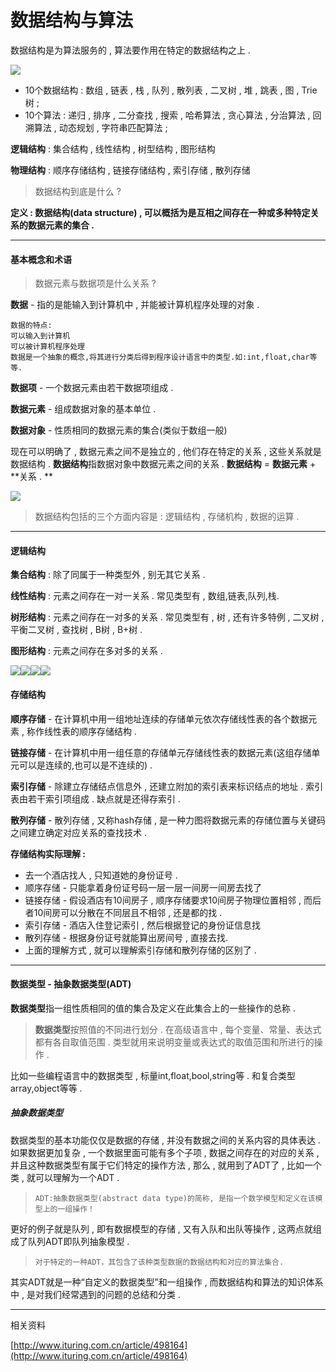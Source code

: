 # 数据结构与算法

数据结构是为算法服务的 , 算法要作用在特定的数据结构之上 . 

![](/assets/shujujiegouhesuanfa.png)

* 10个数据结构 : 数组 , 链表 , 栈 , 队列 , 散列表 , 二叉树 , 堆 , 跳表 , 图 , Trie树 ; 
* 10个算法 : 递归 , 排序 , 二分查找 , 搜索 , 哈希算法 , 贪心算法 , 分治算法 , 回溯算法 , 动态规划 , 字符串匹配算法 ; 

**逻辑结构** : 集合结构 , 线性结构 , 树型结构 , 图形结构​​

**物理结构** : 顺序存储结构 , 链接存储结构 , 索引存储 , 散列存储

> 数据结构到底是什么 ?

**定义 : 数据结构\(data structure\) , 可以概括为是互相之间存在一种或多种特定关系的数据元素的集合 .**

---

#### 基本概念和术语

> 数据元素与数据项是什么关系 ?

**数据** - 指的是能输入到计算机中 , 并能被计算机程序处理的对象 .

```
数据的特点:
可以输入到计算机
可以被计算机程序处理
数据是一个抽象的概念,将其进行分类后得到程序设计语言中的类型.如:int,float,char等等.
```

**数据项** - 一个数据元素由若干数据项组成 .

**数据元素** - 组成数据对象的基本单位 .

**数据对象** - 性质相同的数据元素的集合\(类似于数组一般\)

现在可以明确了 , 数据元素之间不是独立的 , 他们存在特定的关系 , 这些关系就是数据结构 . **数据结构**指数据对象中数据元素之间的关系 . **数据结构** = **数据元素** + **关系 . **

![](/assets/shujujiegou.png)

> 数据结构包括的三个方面内容是 : 逻辑结构 , 存储机构 , 数据的运算 .

---

#### 逻辑结构

**集合结构** : 除了同属于一种类型外 , 别无其它关系 .

**线性结构** : 元素之间存在一对一关系 . 常见类型有 , 数组,链表,队列,栈.

**树形结构** : 元素之间存在一对多的关系 . 常见类型有 , 树 , 还有许多特例 , 二叉树 , 平衡二叉树 , 查找树 , B树 , B+树 .

**图形结构** : 元素之间存在多对多的关系 .

![](/assets/luojijiegou1.png)![](/assets/luojijiegou2.png)![](/assets/luojijiegou3.png)![](/assets/luojijiegou4.png)

#### 存储结构

**顺序存储** - 在计算机中用一组地址连续的存储单元依次存储线性表的各个数据元素 , 称作线性表的顺序存储结构 .

**链接存储** - 在计算机中用一组任意的存储单元存储线性表的数据元素\(这组存储单元可以是连续的,也可以是不连续的\) .

**索引存储** - 除建立存储结点信息外 , 还建立附加的索引表来标识结点的地址 . 索引表由若干索引项组成 . 缺点就是还得存索引 .

**散列存储** - 散列存储 , 又称hash存储 , 是一种力图将数据元素的存储位置与关键码之间建立确定对应关系的查找技术 .

**存储结构实际理解 :**

* 去一个酒店找人 , 只知道她的身份证号 .
* 顺序存储 - 只能拿着身份证号码一层一层一间房一间房去找了
* 链接存储 - 假设酒店有10间房子 , 顺序存储要求10间房子物理位置相邻 , 而后者10间房可以分散在不同层且不相邻 , 还是都的找 .
* 索引存储 - 酒店入住登记索引 , 然后根据登记的身份证信息找
* 散列存储 - 根据身份证号就能算出房间号 , 直接去找.
* 上面的理解方式 , 就可以理解索引存储和散列存储的区别了 .

---

#### 数据类型 - 抽象数据类型\(ADT\)

**数据类型**指一组性质相同的值的集合及定义在此集合上的一些操作的总称 .

> **数据类型**按照值的不同进行划分 . 在高级语言中 , 每个变量、常量、表达式都有各自取值范围 . 类型就用来说明变量或表达式的取值范围和所进行的操作 .

比如一些编程语言中的数据类型 , 标量int,float,bool,string等 . 和复合类型array,object等等 .

##### 抽象数据类型

数据类型的基本功能仅仅是数据的存储 , 并没有数据之间的关系内容的具体表达  . 如果数据更加复杂 , 一个数据里面可能有多个子项 , 数据之间存在的对应的关系 , 并且这种数据类型有属于它们特定的操作方法 , 那么 , 就用到了ADT了 , 比如一个类 , 就可以理解为一个ADT .

> ```
> ADT:抽象数据类型(abstract data type)的简称, 是指一个数学模型和定义在该模型上的一组操作！
> ```

更好的例子就是队列 , 即有数据模型的存储 , 又有入队和出队等操作 , 这两点就组成了队列ADT即队列抽象模型 .

> ```
> 对于特定的一种ADT，其包含了该种类型数据的数据结构和对应的算法集合.
> ```

其实ADT就是一种“自定义的数据类型”和一组操作 , 而数据结构和算法的知识体系中 , 是对我们经常遇到的问题的总结和分类 .

---

相关资料

[http://www.ituring.com.cn/article/498164](http://www.ituring.com.cn/article/498164)

